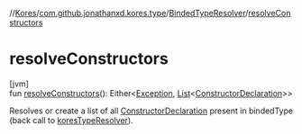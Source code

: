 //[Kores](../../../index.md)/[com.github.jonathanxd.kores.type](../index.md)/[BindedTypeResolver](index.md)/[resolveConstructors](resolve-constructors.md)

# resolveConstructors

[jvm]\
fun [resolveConstructors](resolve-constructors.md)(): Either<[Exception](https://kotlinlang.org/api/latest/jvm/stdlib/kotlin/-exception/index.html), [List](https://kotlinlang.org/api/latest/jvm/stdlib/kotlin.collections/-list/index.html)<[ConstructorDeclaration](../../com.github.jonathanxd.kores.base/-constructor-declaration/index.md)>>

Resolves or create a list of all [ConstructorDeclaration](../../com.github.jonathanxd.kores.base/-constructor-declaration/index.md) present in bindedType  (back call to [koresTypeResolver](kores-type-resolver.md)).
